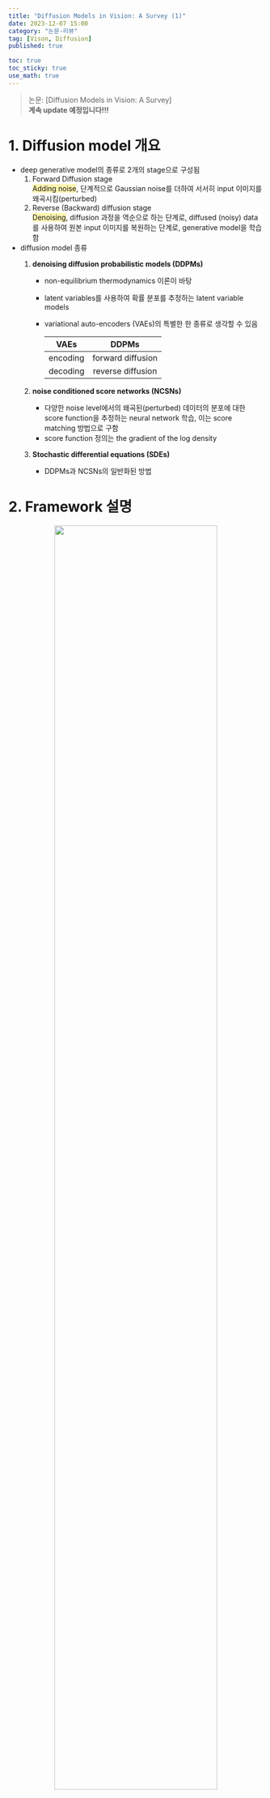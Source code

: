 ```yaml
---
title: "Diffusion Models in Vision: A Survey (1)"
date: 2023-12-07 15:00
category: "논문-리뷰"
tag: [Vison, Diffusion]
published: true

toc: true
toc_sticky: true
use_math: true
---
```


<span style='background-color:#fff5b1'></span>
> 논문: [Diffusion Models in Vision: A Survey]<br>
> **계속 update 예정입니다!!!**

# 1. Diffusion model 개요
- deep generative model의 종류로 2개의 stage으로 구성됨
    1. Forward Diffusion stage<br>
        <span style='background-color:#fff5b1'>Adding noise</span>, 단계적으로 Gaussian noise를 더하여 서서히 input 이미지를 왜곡시킴(perturbed)
    2. Reverse (Backward) diffusion stage<br>
        <span style='background-color:#fff5b1'>Denoising</span>, diffusion 과정을 역순으로 하는 단계로, diffused (noisy) data를 사용하여 원본 input 이미지를 복원하는 단계로, generative model을 학습함
- diffusion model 종류
    1. **denoising diffusion probabilistic models (DDPMs)**
        - non-equilibrium thermodynamics 이론이 바탕
        - latent variables를 사용하여 확률 분포를 추정하는 latent variable models
        - variational auto-encoders (VAEs)의 특별한 한 종류로 생각할 수 있음

            |  VAEs | DDPMs |
            | :---: | :---: |
            | encoding | forward diffusion |
            | decoding | reverse diffusion |

    2. **noise conditioned score networks (NCSNs)**
        - 다양한 noise level에서의 왜곡된(perturbed) 데이터의 분포에 대한 score function을 추정하는 neural network 학습, 이는 score matching 방법으로 구함
        - score function 정의는 the gradient of the log density
    3. **Stochastic differential equations (SDEs)**
        - DDPMs과 NCSNs의 일반화된 방법

# 2. Framework 설명
<p align="center">
    <img src="../assets/images/DiffusionVision-Survey/img_01.jpeg" width="80%">
</p>

## 2.1. Framework
- diffusion model은 probabilistic generative model의 한 종류
- 학습 데이터를 점진적으로 손상시키는(degrage) 과정에 대한 반대 과정을 학습함<br>
    즉, 손상된 이미지를 원래 이미지로 복원하는 방법을 학습
- 학습 과정 시에 2가지 process 사용: forward diffusion process, backward denoising process
    1. **forward diffusion process**
        - 학습 데이터에 noise를 더해가여 최종적으로 순수한 Gaussian noise를 만드는 과정 
        - 이 과정은 소량의 noise를 몇 단계에 거쳐 더하며, 각 단계에서의 noise의 크기는 달라짐
    2. **backward denoising process**
        - forward diffusion process를 단계에 거쳐 반대로 하는 과정
        - noise를 순서대로 제거하며 원래 이미지를 다시 만드는 과정으로, <span style='background-color:#fff5b1'>neural network를 학습시켜 각 단계에서 제거할 noise를 추정</span>
        - 차원 보존을 위해 U-Net 구조를 많이 사용
    3. **inference**
        - random white noise를 backward denoising process의 input으로 사용

## 2.2. DDPMs
denoising diffusion probabilistic models
1. **forward diffusion process**
    - $p(x_0)$: original data(index 0)의 data density, $\quad x_0 \sim p(x_0)$: uncorrupted training sample
    - $x_1, x_2, \cdots, x_T$: 아래 Markovian 과정에 의해 만들어진 noised version들

        $$p(x_t|x_{t-1}) = \mathcal{N}(x_t;\ \sqrt{1-\beta_t}\cdot x_{t-1},\ \beta_t\cdot I), \forall t \in \{1, \cdots, T\}$$

        - $T$: diffusion steps
        - $\beta_1, \cdots, \beta_T \in [0,\ 1]$: hyperparameters for variance schedule across diffusion steps 
        - $I$: input 이미지 $x_0$와 같은 차원의 identity matrix
        - $\mathcal{N}(x; \mu, \sigma)$: $x$를 생성하는 평균 $\mu$와 공분산 $\sigma$의 정규 분포
    - 위 수식이 재귀적이기에 균일 분포 (i.e. $\forall t \sim \mathcal{U}(\{1, \cdots, T\})$) 에서 $t$를 선택하면 $x_t$를 바로 구할 수 있음 (direct sampling)

        $$p(x_t|x_0) = \mathcal{N}(x_t;\ \sqrt{\hat{\beta_t}}\cdot x_0,\ (1-\hat{\beta_t})\cdot I)$$

        $$\alpha_t = 1 - \beta_t \quad \hat\beta_t=\Pi_{i=1}^t \alpha_i$$

        **variance schedule $\beta_t$를 고정하고, 원본 이미지 $x_0$를 알면 $x_t$를 바로 구할 수 있음**
    - backpropagation을 하기 위해, $p(x_t \vert x_0)$에서 뽑은 (sampled) $x_t$는 **reparametrization trick**에 의해 수식을 아래로 바꿔서 표현

        $$x_t = \sqrt{\hat\beta_t} \cdot x_0 + \sqrt{(1-\hat\beta_t)}\cdot z_t$$

        $$z_t \sim \mathcal{N}(0,I)$$
        
        - 정규화(standarize)의 역과정으로 Gaussian noise $z$에 표준 편차 ($\sqrt{(1-\hat\beta_t)}$)를 곱하고 평균 ($\sqrt{\beta_t} \cdot x_0$)을 더해줌
    - $\beta_t$ 특징
        - $x_T$의 분포가 표준 정규 분포 (Gaussian distribution) $\pi(x_T)=\mathcal{N}(0, I)$가 되어야 함
        - $p(x_T\vert x_0) = \mathcal{N}(x_T;\ \sqrt{\hat{\beta_T}}\cdot x_0,\ (1-\hat{\beta_T})\cdot I) = \pi(x_T)$가 성립되기 위해서, $\hat\beta_T\rightarrow 0$인 variance schedule $(\beta_t)^T_{t=1}$를 선택해야함
        - $(\beta_t)^T_{t=1} \ll 1$이면, reverse step은 forward step와 동일한 함수 형태(functional form)로 표현할 수 있음
            - $x_t$가 아주 작은 step에 의해 생성되었다는 가정이 있으면, $x_{t-1}$이 $x_t$와 가까운 영역에서 있었을 가능성이 매우 크기에, 이 영역을 Gaussian 분산으로 model하는 것이 가능 
        - [Ho et al.](https://proceedings.neurips.cc/paper/2020/file/4c5bcfec8584af0d967f1ab10179ca4b-Paper.pdf) 논문에서 사용한 variance schedule $(\beta_t)^T_{t=1}$: linearly increaing constants with $\beta_1=10^{-4}, \quad \beta_T=2\cdot 10^{-2}, \quad T = 1000$

2. **backward denoising process**
    - sample $x_T = \mathcal{N}(0, I)$를 시작으로 아래 수식처럼 거꾸러 가면 $p(x_0)$에서 새로운 sample들을 만들 수 있음

        $$p(x_{t-1}\vert x_t) = \mathcal{N}(x_{t-1};\ \mu(x_t, t),\ \Sigma(x_t, t))$$

    - neural network를 학습하여, 위 수식과 유사한 과정을 만드는 것이 목표

        $$p_\theta(x_{t-1}\vert x_t) = \mathcal{N}(x_{t-1};\ \mu_\theta(x_t, t),\ \Sigma_\theta(x_t, t))$$

        - input: noisy image $x_t$ & embedding at time step $t$
        - <span style='background-color:#fff5b1'>learns</span>: 평균 $\mu_\theta(x_t, t)$ & 공분산 $\Sigma_\theta(x_t, t)$
    - model $p_\theta(x_0)$이 각 training sample $x_0$에 할당한 확률을 최대화하는 최대 우도 (maximum likelihood) 사용하는 것이 이상적이나, **$p_\theta(x_0)$를 구하기는 매우 어려움**<br>
    $\Rightarrow$ 이를 해결하기 위해 <span style='background-color:#fff5b1'>negative log likelihood의 variational lower bound / ELBO (Evidence Lower BOund)를 최소화</span>하는 방법 사용

        $$\mathcal{L}_{vlb} = -log\ p_\theta(x_0\vert x_1) + KL(p(x_T\vert x_0)\Vert\pi(x_T)) + \sum_{t>1}KL(p(x_{t-1}\vert x_t, x_0)\ \Vert\ p_\theta(x_{t-1}\vert x_t))$$
        
        - KL: 두 확률 분포의 Kullback-Leibler divergence
        - 두 번째 항은 $\theta$에 영향을 받지 않기에 무시 가능
        - 마지막 항은 **각 time step $t$에서 $p_\theta(x_{t-1}\vert x_t)$가 forward process가 원본 이미지를 조건으로 받을 때의 true posterior에 최대한 가까워지도록 neural network가 학습 됨**
        - KL divergence의 closed-form expression에 의해 $p(x_{t-1}\vert x_t, x_0)$이 Gaussian distribution임을 증명할 수 있음
    - <details>
        <summary>variational bound 증명: Appendix A</summary>
        <div markdown="1">

        - VAEs에서 사용한 방법과 비슷

            | VAEs  | Diffusion |
            | :---: | :---: |
            |latent variables  | noisy images $x_{1:T}$ |
            |observed variable | original image $x_0$   |

            <br>

            $$\begin{align}
                log\ p_\theta(x_0) &= log\int p_\theta(x_{0:T})\ \partial x_{1:T} \\ 
                &= log\int p_\theta(x_{0:T})\cdot\frac{p(x_{1:T} | x_0)}{p_(x_{1:T} | x_0)} \partial x_{1:T} \\ 
                &= log\int p(x_{1:T}|x_0)\cdot\frac{p_\theta(x_{0:T})}{p(x_{1:T} | x_0)} \partial x_{1:T} \\
                &= log\ \mathbb{E}_{x_{1:T}\sim p(x_{1:T}|x_0)} [ \frac{p_\theta(x_{0:T})}{p(x_{1:T} | x_0)} ] 
            \end{align}$$
            - (1): $p_\theta(x_0)$에 의한 정의
            - (3): $x_{1:T}$에 의한 편미분 수식을 만들기 위해 위치 바꿈
            - (4): $\mathbb{E}$으로 정리
            <br><br>
            - Jensen's inequality에 의해 random variable $Y$와 convex function $f$는 아래 부등식이 성립함
                $$f(\mathbb{E}[Y]) \leq \mathbb{E}[f(Y)]$$
                
                $f$는 $log$, $Y$는 $\frac{p_\theta(x_{0:T})}{p(x_{1:T} | x_0)}$로 $log$ 함수는 concave하기에 위 부등식을 바꿔서 정리하면,
                
                $$log\ p_\theta(x_0) \geq \mathbb{E}_{x_{1:T}\sim p(x_{1:T}|x_0)}\ [\ log\frac{p_\theta(x_{0:T})}{p(x_{1:T} | x_0)}\ ]\\
                -log\ p_\theta(x_0) \leq \mathbb{E}_{x_{1:T}\sim p(x_{1:T}|x_0)}\ [\ log \frac{p(x_{1:T} | x_0)}{p_\theta(x_{0:T})}\ ]$$

                구하기 힘든 $p_\theta(x_0)$이 아닌 부등식의 오른쪽 항을 최소화시키는 걸 objective function으로 사용 가능해짐

            - 정의에 의해 forward와 reverse process는 Markovian으로, 확률들을 아래와 같이 다시 정의할 수 있음
                <p align="center">
                    <img src="../assets/images/DiffusionVision-Survey/img_02.jpeg" width="60%">
                </p>
            <br>

            - 위에서 정리된 확률로 부등식의 오른쪽 항을 정하면, 
                $$\begin{align}
                \mathbb{E}_{x_{1:T}\sim p(x_{1:T}|x_0)}\ [\ log \frac{p(x_{1:T} | x_0)}{p_\theta(x_{0:T})}\ ] 
                &= \mathbb{E}_p [\ log \frac{\Pi_{t=1}^T\ p(x_t | x_{t-1})} {p_\theta(x_T)\ \Pi_{t=1}^T\ p_\theta(x_{t-1} | x_{t})}] \\
                &= \mathbb{E}_p[\ -log\ p_\theta(x_T) + \sum_{t=1}^Tlog\frac{p(x_t | x_{t-1}) }{p_\theta(x_{t-1} | x_{t})}] \\
                &= \mathbb{E}_p[\ -log\ p_\theta(x_T) + \sum_{t=1}^Tlog\frac{p(x_{t-1}|x_t, x_0)\cdot p(x_t|x_0)} {p(x_{t-1}|x_0)\cdot p_\theta(x_{t-1} | x_{t})}] \\
                &= \mathbb{E}_p[\ -log\ p_\theta(x_T)] + \mathbb{E}_p[ \sum_{t=2}^T log\frac{p(x_{t-1}|x_t, x_0)}{p_\theta(x_{t-1}|x_0)}] \\ 
                &+ \mathbb{E}_p[ \sum_{t=2}^T log\frac{p(x_t|x_0)}{p(x_{t-1}|x_0)} + log\frac{p(x_1|x_0)}{p_\theta(x_0|x_1)}] \\
                &= \mathbb{E}_p[\ -log\ p_\theta(x_T)] + \mathbb{E}_p[ \sum_{t=2}^T log\frac{p(x_{t-1}|x_t, x_0)}{p_\theta(x_{t-1}|x_0)}] \\ 
                &+ \mathbb{E}_p[  log\frac{p(x_T|x_0)}{p(x_1|x_0)} + log\frac{p(x_1|x_0)}{p_\theta(x_0|x_1)}] \\
                &= \mathbb{E}_p[log\frac{1}{p_\theta(x_T)}\cdot \frac{p(x_T|x_0)}{p(x_1|x_0)} \cdot \frac{p(x_1|x_0)}{p_\theta(x_0|x_1)}]  + \mathbb{E}_p[ \sum_{t=2}^T log\frac{p(x_{t-1}|x_t, x_0)}{p_\theta(x_{t-1}|x_0)}] \\ 
                &= \mathbb{E}_p[log\frac{p(x_T|x_0)}{p_\theta(x_T)} - log\ p_\theta(x_0|x_1)] + \mathbb{E}_p[ \sum_{t=2}^T log\frac{p(x_{t-1}|x_t, x_0)}{p_\theta(x_{t-1}|x_0)}] \\
                &= KL(p(x_T|x_0)\ \Vert\ p_\theta(x_T)) - log\ p_\theta(x_0|x_1) \\
                &+\sum_{t=2}^T KL(p(x_{t-1}|x_t, x_0)\ \Vert\ p_\theta(x_{t-1}|x_t)))
                \end{align}$$

                - (5): 편의상 $x_{1:T}\sim p(x_{1:T}\vert x_0)$를 $p$로 대체
                - (7): forward process가 Markovian이기에 $p(x_t\vert x_{t-1}) = p(x_t\vert x_{t-1}, x_0)$이며, 베이지언 정리에 의해 아래의 수식이 성립됨
                    $$ p(x_t\vert x_{t-1}, x_0) = \frac{p(x_{t-1}\vert x_t, x_0)\cdot p(x_t\vert x_0)}{p(x_{t-1}\vert x_0)}$$
                - (8) & (9): $t \geq 2$에 대해서 정리하고, (9)의 마지막 항은 (7)에서 t=1일 때 나오는 값
                - (11): (9)의 첫 번째 항은 전개되며 정리됨
                - (14) & (15): Kullback-Leibler divergence로 바꾸기

        </div>
        </details>

    - [Ho et al.](https://proceedings.neurips.cc/paper/2020/file/4c5bcfec8584af0d967f1ab10179ca4b-Paper.pdf) 논문에서 공분산 $\Sigma_\theta(x_t, t)$를 상수로 정의하고, 평균 $\mu_\theta(x_t,t)$를 noise에 대한 함수로 표현하는 방법 제안

        - $$\mu_\theta=\frac{1}{\sqrt\alpha_t}\cdot(x_t - \frac{1-\alpha_t}{\sqrt{1-\hat\beta_t}}\cdot z_\theta(x_t,t))$$

        - 위 수식을 기반으로 $\mathcal{L}_{vlb}$를 random한 time step $t$의 forward process에서의 예측된 noise $z{\theta}(x_t,t)$ 와 실제 noise $z_t$ 사이의 거리 비교로 식을 간단하게 변환    

            $$\mathcal{L}_{simple} = \mathbb{E}_{t\sim[1,T]} \mathbb{E}_{x_0\sim p(x_0)} \mathbb{E}_{z_t\sim \mathcal{N}(0, I)} \Vert z_t - z_\theta(x_t, t)\Vert^2$$

            - $z_\theta(x_t, t)$: network predicting the noise in $x_t$
            - $x_t$: sampled via $x_t = \sqrt{\hat\beta_t} \cdot x_0 + \sqrt{(1-\hat\beta_t)}\cdot z_t$, where we use a random image $x_0$ from the training set
        - generative process는 $p_\theta(x_{t-1}\vert x_t)$에 의해 정의되지만, neural network가 평균과 공분산을 바로 추측하는 것이 아닌,<br> 
        <span style='background-color:#fff5b1'>**image에서의 noise를 예측 $\rightarrow$ 평균은 $\mu_\theta$에 대한 수식으로 구하고, 공분산은 고정된 상수이므로 그대로 사용**</span>
        - 전체 과정에 대한 알고리즘
            <p align="center">
                <img src="../assets/images/DiffusionVision-Survey/img_03.jpeg" width="60%">
            </p>
        - <details>
            <summary>수식 유도: Appendix B</summary>
            <div markdown="1">

            - $p_\theta(x_{t-1}\vert x_t)$의 공분산을 미리 $\sigma_t^2\cdot I$로 고정하여, 학습하지 않도록 제한
            - <span style='background-color:#fff5b1'>**$\sigma_t^2=\beta_t$로 고정되므로, $\mathcal{L}_{vlb}$의 Kullback-Leibler divergence가 두 분포의 평균 사이의 거리와 $\theta$에 영향 받지 않는 상수의 합으로 정리됨**</span>

                $$\begin{align*}
                \mathcal{L}_{kl} &= KL(p(x_{t-1}|x_t, x_0)\ \Vert\ p_\theta(x_{t-1}|x_t))\\
                                    &= \frac{1}{2\cdot\sigma_t^2}\cdot \Vert \tilde{\mu}(x_t, x_0) - \mu_\theta(x_y,t)\Vert^2 + C
                \end{align*}$$

                - $\tilde{\mu}(x_t, x_0)$: $p(x_{t-1}\vert x_t, x_0)$의 평균 $\qquad \mu_\theta(x_y,t)$: $p_\theta(x_{t-1}\vert x_t)$의 평균 $\qquad C$: 상수
                - neural network의 output은 $\mu_\theta(x_y,t)$
            - 평균 $\tilde{\mu}(x_t, x_0)$를 $x_t$와 $z_t$으로 표현하여 정리가 가능해지며, $\mu_\theta(x_t, t)$ 또한 이와 가까워져야 함

                $$\tilde{\mu}(x_t, x_0) = \frac{1}{\sqrt\alpha_t}(x_t - \frac{\beta_t}{\sqrt{1-\hat\beta_t}}\cdot z_t)$$

                $$\mu(x_t, t) = \frac{1}{\sqrt\alpha_t}(x_t - \frac{\beta_t}{\sqrt{1-\hat\beta_t}}\cdot z_\theta(x_t, t))$$

                $z_\theta(x_t, t)$: neural network output, noisy image $x_t$가 주어졌을 때 noise $z_t$ 추측값
            - $\mathcal{L}_{kl}$의 위 수식에서의 평균 값으로 대체하면 아래 수식으로 정리됨

                $$\mathcal{L}_{kl}=\frac{\beta_t^2}{2\sigma_t^2\alpha_t(1-\hat\beta_t)}\Vert z_t - z_\theta(x_t, t)\Vert^2$$

                이미지 $x_t$의 실제 noise와 network가 예측한 값 사이의 시간에 따른(time-weighted) 거리 의미
            - 앞의 weight인 $\frac{\beta_t^2}{2\sigma_t^2\alpha_t(1-\hat\beta_t)}$를 생략해서 더 간단하게 만들어 최종 loss 수식 전개
            
                $$\mathcal{L}_{simple}=\mathbb{E}_{t\sim[1,T]} \mathbb{E}_{x_0\sim p(x_0)} \mathbb{E}_{z_t\sim \mathcal{N}(0, I)} \Vert z_t - z_\theta(x_t, t)\Vert^2$$

            </div>
            </details>

## 2.3. NCNS
- Noise Conditioned Score Network
- $\nabla_x log\ p(x)$
    - 몇몇의 data density $p(x)$의 score function은 input에 대한 log density의 gradient으로 정의 가능
    - gradient의 방향성은 random sample ($x_0$)를 밀도가 높은 영역에 있는 samples ($x_N$)로 옮기는 Langevin dynamics algorithm에서 사용됨
    - Langevin dynamics는 data sampling애 사용할 수 있는 반복적인 방법
    - 물리학과의 비교
        물리학에서는 입자와 다른 분자들 사이의 상호작용을 고려한 분자 시스템에서 입자의 궤적 결정을 위한 방법으로 drag force와 random force에 영향 받음

        | difference | drag force | random force $\omega_i$ | 두 force에 대한 weight $\gamma$ |
        | :---:     | :---: | :---: | :---: |
        | physics   |  시스템 안의 항력 (drag force)| 분자 사이의 빠른 상호작용으로 인해 만들어진 random force |입자가 존재하는 공간애서 환경의 마찰 계수(friction coefficient) |
        | diffusion | log density의 gradient로 data space에서의 random sample을 밀도 놓은 data density $p(x)$로 끌어들이는 힘  | local minima에서 벗어나게 해주는 요소 | update에서의 magnitude 정도 조절 |

        - iterative updates of the Langevin dynamics
            
            $$x_i = x_{i-1} + \frac{\gamma}{2} \nabla_x log\ p(x)+\sqrt\gamma\cdot \omega_i$$

            - $i \in \{1, \cdots, N\},\ \text{recursively for}\ N\rightarrow \infty \ \text{steps}$
            - $\gamma$: score 방향성으로의 update magnitude 조절
            - $x_0$: prior distribution에서 sample 됨
            - $\omega_i\sim \mathcal{N}(0,I)$: local minima에서 나올 수 있게 도와주는 noise  
    - neural network $s_\theta(x) \approx \nabla_x log\ p(x)$로 score를 예측한 후, p(x)에서 sampling하는 방법으로 generative model에 적용 가능
        - score mathching 방법으로 학습가능하지만, $\nabla_x log\ p(x)$를 모르기에 아래 수식을 그대로 적용할 수 없음<br>
            denoising score matching이나 sliced score mathcing 방법을 사용해야 함

            $$\mathcal{L}_{sm} = \mathbb{E}_{x\sim p(x)}\Vert s_\theta(x) - \nabla_x log\ p(x)\Vert^2_2$$

    - 실제 데이터에서 적용할 때 manifold hypothesis에 관련된 문제들이 발생함: 
        데이터가 low-dimensional manifold에 있을 때, score estimation $s_\theta(x)$가 일관되지 않음<br>
        이로 인해 밀도가 높은 지역으로 Langevin dynamics가 수렴하지 않을 수 있게 됨
    - 이를 해결하기 위해, 데이터를 **다양한 scale의 Gaussian noise**애 대해 왜곡(perturbing)하고, 하나의 NCNS를 학습하여 noisy 분포에 대한 score estimate 진행<br>
    각 noise scale에 대한 score estimates 사용
        - $\sigma_1 < \sigma_2 < \cdots < \sigma_T$: a sequence of Gaussian noise scales such that $p_{\sigma_1}(x) \approx p(x_0)$ and $p_{\sigma_T}\approx\mathcal{N}(0,I)$
        - $s_\theta(x, \sigma_t) \approx \nabla_x log\ p_{\theta_t}(x)$를 달성하기 위해 NCNS $s_\theta(x, \sigma_t)$를 denoising score matching으로 학습 $(\forall t \in \{1, \cdots, T\})$

            $$\begin{align*}
            p_{\sigma_t}(x_t|x) &= \mathcal{N}(x_t;\ x,\ \sigma_t^2\cdot I)\\
                &= \frac{1}{\sigma_t\cdot \sqrt{2\pi}}\cdot exp(-\frac{1}{2}\cdot(\frac{x_t-x}{\sigma_t})^2)
            \end{align*}$$ 

            일 때, $\nabla_{x} log\ p_{\sigma_t}(x)$를 아래의 수식처럼 유도 가능 ($x_t$: $x$의 noised version)
            
            $$\nabla_{x_t} log\ p_{\sigma_t}(x_t|x) = -\frac{x_t-x}{\sigma_t^2}$$

            모든 $(\sigma_{t})^T_{t=1}$에 대해 일반화하고, gradient를 $\mathcal{L}_{sm}$ 대입하면 아래처럼 간단하게 정리됨 $(\forall t\in\{1, \cdots, T\})$

            $$\mathcal{L}_{dsm}=\frac{1}{T}\sum_{t=1}^T\lambda(\sigma_t) \mathbb{E}_{p(x)} \mathbb{E}_{x_t \sim p_{\sigma_t}(x_t|x)}\Vert s_\theta(x_t,\sigma_t)+\frac{x_t-x}{\sigma_t^2} \Vert^2_2$$

            $\lambda(\sigma_t)$: weighting function

            학습이 완료된 후, neural network $s_\theta(x_t, \sigma_t)$는 time step $t$에서 noisy input $x_t$에 대한 score $\nabla_{x_t} log\ p_{\sigma_t}(x_t)$에 대한 추측값을 return하게 됨<br>
    - Inference 시에 anneled Langevin dynamics 사용
        <p align="center">
        <img src="../assets/images/DiffusionVision-Survey/img_04.jpeg" width="60%">
        </p>
        
## 2.4. SDE
- Stochastic Differential Equations


      